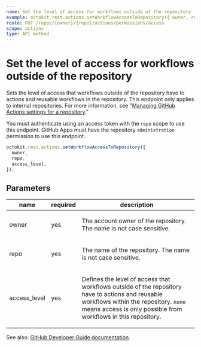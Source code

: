 ```yaml
---
name: Set the level of access for workflows outside of the repository
example: octokit.rest.actions.setWorkflowAccessToRepository({ owner, repo, access_level })
route: PUT /repos/{owner}/{repo}/actions/permissions/access
scope: actions
type: API method
---
```


# Set the level of access for workflows outside of the repository

Sets the level of access that workflows outside of the repository have to actions and reusable workflows in the repository.
This endpoint only applies to internal repositories. For more information, see "[Managing GitHub Actions settings for a repository](https://docs.github.com/enterprise-cloud@latest//repositories/managing-your-repositorys-settings-and-features/enabling-features-for-your-repository/managing-github-actions-settings-for-a-repository#allowing-access-to-components-in-an-internal-repository)."

You must authenticate using an access token with the `repo` scope to use this endpoint. GitHub Apps must have the
repository `administration` permission to use this endpoint.

```js
octokit.rest.actions.setWorkflowAccessToRepository({
  owner,
  repo,
  access_level,
});
```

## Parameters

<table>
  <thead>
    <tr>
      <th>name</th>
      <th>required</th>
      <th>description</th>
    </tr>
  </thead>
  <tbody>
    <tr><td>owner</td><td>yes</td><td>

The account owner of the repository. The name is not case sensitive.

</td></tr>
<tr><td>repo</td><td>yes</td><td>

The name of the repository. The name is not case sensitive.

</td></tr>
<tr><td>access_level</td><td>yes</td><td>

Defines the level of access that workflows outside of the repository have to actions and reusable workflows within the
repository. `none` means access is only possible from workflows in this repository.

</td></tr>
  </tbody>
</table>

See also: [GitHub Developer Guide documentation](https://docs.github.com/enterprise-cloud@latest//rest/reference/actions#set-workflow-access-to-a-repository).
